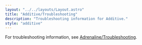 ```yaml
---
layout: "../../layouts/Layout.astro"
title: "Additive/Troubleshooting"
description: "Troubleshooting information for Additive."
style: "additive"
---
```


For troubleshooting information, see [Adrenaline/Troubleshooting](/adrenaline/troubleshooting).
